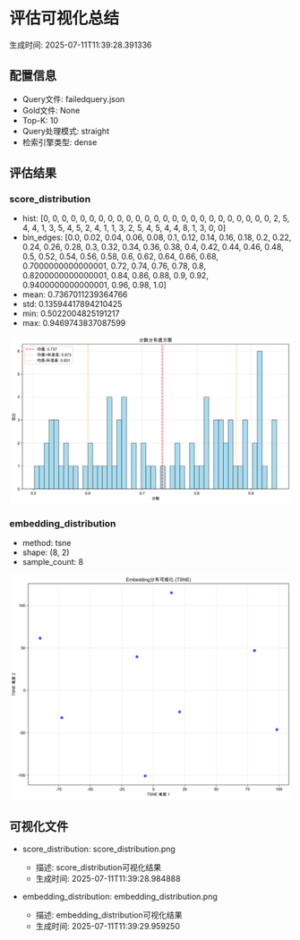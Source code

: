 # 评估可视化总结

生成时间: 2025-07-11T11:39:28.391336

## 配置信息
- Query文件: failedquery.json
- Gold文件: None
- Top-K: 10
- Query处理模式: straight
- 检索引擎类型: dense

## 评估结果
### score_distribution
- hist: [0, 0, 0, 0, 0, 0, 0, 0, 0, 0, 0, 0, 0, 0, 0, 0, 0, 0, 0, 0, 0, 0, 0, 0, 0, 2, 5, 4, 4, 1, 3, 5, 4, 5, 2, 4, 1, 1, 3, 2, 5, 4, 5, 4, 4, 8, 1, 3, 0, 0]
- bin_edges: [0.0, 0.02, 0.04, 0.06, 0.08, 0.1, 0.12, 0.14, 0.16, 0.18, 0.2, 0.22, 0.24, 0.26, 0.28, 0.3, 0.32, 0.34, 0.36, 0.38, 0.4, 0.42, 0.44, 0.46, 0.48, 0.5, 0.52, 0.54, 0.56, 0.58, 0.6, 0.62, 0.64, 0.66, 0.68, 0.7000000000000001, 0.72, 0.74, 0.76, 0.78, 0.8, 0.8200000000000001, 0.84, 0.86, 0.88, 0.9, 0.92, 0.9400000000000001, 0.96, 0.98, 1.0]
- mean: 0.7367011239364766
- std: 0.13594417894210425
- min: 0.5022004825191217
- max: 0.9469743837087599

![](score_distribution.png)

### embedding_distribution
- method: tsne
- shape: (8, 2)
- sample_count: 8

![](embedding_distribution.png)

## 可视化文件
- score_distribution: score_distribution.png
  - 描述: score_distribution可视化结果
  - 生成时间: 2025-07-11T11:39:28.984888

- embedding_distribution: embedding_distribution.png
  - 描述: embedding_distribution可视化结果
  - 生成时间: 2025-07-11T11:39:29.959250

